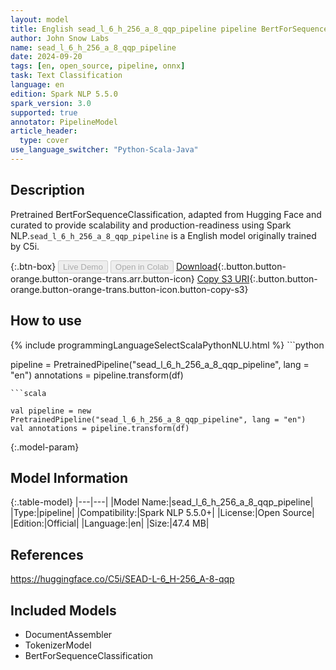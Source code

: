 ```yaml
---
layout: model
title: English sead_l_6_h_256_a_8_qqp_pipeline pipeline BertForSequenceClassification from C5i
author: John Snow Labs
name: sead_l_6_h_256_a_8_qqp_pipeline
date: 2024-09-20
tags: [en, open_source, pipeline, onnx]
task: Text Classification
language: en
edition: Spark NLP 5.5.0
spark_version: 3.0
supported: true
annotator: PipelineModel
article_header:
  type: cover
use_language_switcher: "Python-Scala-Java"
---
```


## Description

Pretrained BertForSequenceClassification, adapted from Hugging Face and curated to provide scalability and production-readiness using Spark NLP.`sead_l_6_h_256_a_8_qqp_pipeline` is a English model originally trained by C5i.

{:.btn-box}
<button class="button button-orange" disabled>Live Demo</button>
<button class="button button-orange" disabled>Open in Colab</button>
[Download](https://s3.amazonaws.com/auxdata.johnsnowlabs.com/public/models/sead_l_6_h_256_a_8_qqp_pipeline_en_5.5.0_3.0_1726803482245.zip){:.button.button-orange.button-orange-trans.arr.button-icon}
[Copy S3 URI](s3://auxdata.johnsnowlabs.com/public/models/sead_l_6_h_256_a_8_qqp_pipeline_en_5.5.0_3.0_1726803482245.zip){:.button.button-orange.button-orange-trans.button-icon.button-copy-s3}

## How to use



<div class="tabs-box" markdown="1">
{% include programmingLanguageSelectScalaPythonNLU.html %}
```python

pipeline = PretrainedPipeline("sead_l_6_h_256_a_8_qqp_pipeline", lang = "en")
annotations =  pipeline.transform(df)   

```
```scala

val pipeline = new PretrainedPipeline("sead_l_6_h_256_a_8_qqp_pipeline", lang = "en")
val annotations = pipeline.transform(df)

```
</div>

{:.model-param}
## Model Information

{:.table-model}
|---|---|
|Model Name:|sead_l_6_h_256_a_8_qqp_pipeline|
|Type:|pipeline|
|Compatibility:|Spark NLP 5.5.0+|
|License:|Open Source|
|Edition:|Official|
|Language:|en|
|Size:|47.4 MB|

## References

https://huggingface.co/C5i/SEAD-L-6_H-256_A-8-qqp

## Included Models

- DocumentAssembler
- TokenizerModel
- BertForSequenceClassification